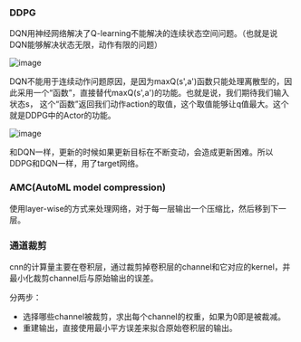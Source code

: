 
### DDPG

DQN用神经网络解决了Q-learning不能解决的连续状态空间问题。（也就是说DQN能够解决状态无限，动作有限的问题）

![image](https://user-images.githubusercontent.com/12492564/152301730-6cc7c58f-026a-4b1d-ae43-ac2fe6af47b7.png)


DQN不能用于连续动作问题原因，是因为maxQ(s',a')函数只能处理离散型的，因此采用一个“函数”，直接替代maxQ(s',a')的功能。也就是说，我们期待我们输入状态s，
这个“函数”返回我们动作action的取值，这个取值能够让q值最大。这个就是DDPG中的Actor的功能。

![image](https://user-images.githubusercontent.com/12492564/152303401-8d4e2fce-077e-4c28-8cf7-0231d2749e0a.png)

和DQN一样，更新的时候如果更新目标在不断变动，会造成更新困难。所以DDPG和DQN一样，用了target网络。

### AMC(AutoML model compression)

使用layer-wise的方式来处理网络，对于每一层输出一个压缩比，然后移到下一层。


### 通道裁剪

cnn的计算量主要在卷积层，通过裁剪掉卷积层的channel和它对应的kernel，并最小化裁剪channel后与原始输出的误差。

分两步：
 - 选择哪些channel被裁剪，求出每个channel的权重，如果为0即是被裁减。
 - 重建输出，直接使用最小平方误差来拟合原始卷积层的输出。
